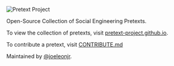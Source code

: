 ![Pretext Project](https://pretext-project.github.io/assets/img/brand/custom1.png)

Open-Source Collection of Social Engineering Pretexts. 

To view the collection of pretexts, visit [pretext-project.github.io](https://pretext-project.github.io.). 

To contribute a pretext, visit [CONTRIBUTE.md](https://github.com/pretext-project/pretext-project.github.io/blob/master/CONTRIBUTE.md)

Maintained by [@joeleonjr](https://twitter.com/joeleonjr).
